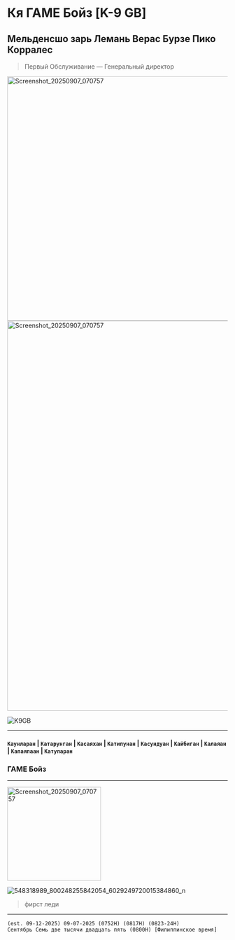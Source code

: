# Кя ГАМЕ Бойз [K-9 GB]
## Мельденсшо зарь Лемань Верас Бурзе Пико Корралес
> Первый Обслуживание — Генеральный директор
<a href="https://mczvc-biomew.github.io/mczvc">
<img width="890" height="558" alt="Screenshot_20250907_070757" src="https://github.com/user-attachments/assets/afe6f4bb-ee94-47f3-a8d7-46d09b6cf9fa" /></a>
<img width="890" height="890" alt="Screenshot_20250907_070757" src="https://mczvc-biomew.github.io/k9gb/_nuxt/mczvc-founder.SKFfqRtQ.png"/>

![K9GB](final.png)

---
#### `Каунларан` | `Катарунган` | `Касаяхан` | `Катипунан` | `Касундуан` | `Кайбиган` | `Калаяан` | `Капаяпаан` | `Катупаран`
### ГАМЕ Бойз

---
<img width="214" height="214" alt="Screenshot_20250907_070757" src="https://mczvc-biomew.github.io/k9gb/_nuxt/YouMeKa-Flower.xnOa35n1.svg" />

![548318989_800248255842054_6029249720015384860_n](https://github.com/user-attachments/assets/83199b0b-499e-44ac-bc18-c4ff9e7603d3)


> фирст леди


---
```
(est. 09-12-2025) 09-07-2025 (0752H) (0817H) (0823-24H)
Сентябрь Семь две тысячи двадцать пять (0800H) [Филиппинское время]
```

